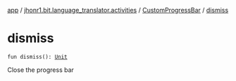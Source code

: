 [app](../../index.md) / [jhonr1.bit.language_translator.activities](../index.md) / [CustomProgressBar](index.md) / [dismiss](./dismiss.md)

# dismiss

`fun dismiss(): `[`Unit`](https://kotlinlang.org/api/latest/jvm/stdlib/kotlin/-unit/index.html)

Close the progress bar

